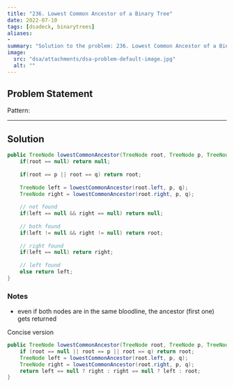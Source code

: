 ```yaml
---
title: "236. Lowest Common Ancestor of a Binary Tree"
date: 2022-07-10
tags: [dsadeck, binarytrees]
aliases:
- 
summary: "Solution to the problem: 236. Lowest Common Ancestor of a Binary Tree"
image:
  src: "dsa/attachments/dsa-problem-default-image.jpg"
  alt: ""
---
```


## Problem Statement


Pattern: 

---

## Solution
``` java
public TreeNode lowestCommonAncestor(TreeNode root, TreeNode p, TreeNode q) {
	if(root == null) return null;
	
	if(root == p || root == q) return root;
	
	TreeNode left = lowestCommonAncestor(root.left, p, q);
	TreeNode right = lowestCommonAncestor(root.right, p, q);
	
	// not found
	if(left == null && right == null) return null;
	
	// both found
	if(left != null && right != null) return root;
	
	// right found
	if(left == null) return right;
	
	// left found
	else return left;
}
```

### Notes
- even if both nodes are in the same bloodline, the ancestor (first one) gets returned

Concise version
``` java
public TreeNode lowestCommonAncestor(TreeNode root, TreeNode p, TreeNode q) {
    if (root == null || root == p || root == q) return root;
    TreeNode left = lowestCommonAncestor(root.left, p, q);
    TreeNode right = lowestCommonAncestor(root.right, p, q);
    return left == null ? right : right == null ? left : root;
}
```


